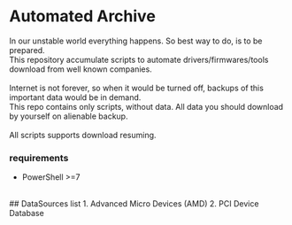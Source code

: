 # Automated Archive

In our unstable world everything happens. So best way to do, is to be prepared.<br>
This repository accumulate scripts to automate drivers/firmwares/tools download from well known companies.<br>
<br>
Internet is not forever, so when it would be turned off, backups of this important data would be in demand.<br>
This repo contains only scripts, without data. All data you should download by yourself on alienable backup.<br>
<br>
All scripts supports download resuming.
<br>
### requirements
*   PowerShell >=7
<br>
## DataSources list
1. Advanced Micro Devices (AMD)
2. PCI Device Database
